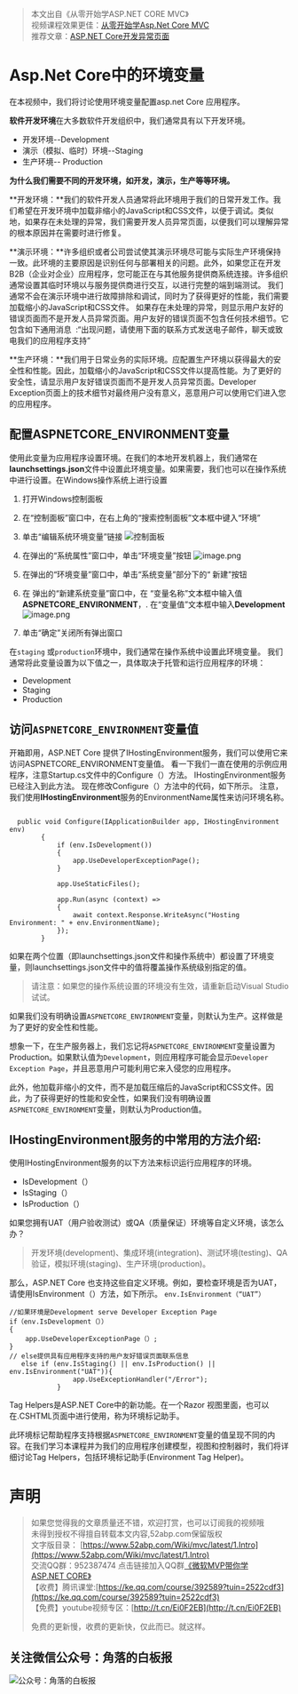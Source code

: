 >  本文出自《从零开始学ASP.NET CORE MVC》 </br>
> 视频课程效果更佳：[从零开始学Asp.Net Core MVC](https://study.163.com/course/courseMain.htm?courseId=1209215803&share=2&shareId=400000000309007)  </br>
> 推荐文章：[ASP.NET Core开发异常页面](https://www.52abp.com/wiki/mvc/latest/13.DeveloperException)

# Asp.Net Core中的环境变量
在本视频中，我们将讨论使用环境变量配置asp.net Core 应用程序。

**软件开发环境**在大多数软件开发组织中，我们通常具有以下开发环境。

*   开发环境--Development
*   演示（模拟、临时）环境--Staging
*   生产环境-- Production

**为什么我们需要不同的开发环境，如开发，演示，生产等等环境。** 

**开发环境：**我们的软件开发人员通常将此环境用于我们的日常开发工作。我们希望在开发环境中加载非缩小的JavaScript和CSS文件，以便于调试。类似地，如果存在未处理的异常，我们需要开发人员异常页面，以便我们可以理解异常的根本原因并在需要时进行修复。 

**演示环境：**许多组织或者公司尝试使其演示环境尽可能与实际生产环境保持一致。此环境的主要原因是识别任何与部署相关的问题。此外，如果您正在开发B2B（企业对企业）应用程序，您可能正在与其他服务提供商系统连接。许多组织通常设置其临时环境以与服务提供商进行交互，以进行完整的端到端测试。
我们通常不会在演示环境中进行故障排除和调试，同时为了获得更好的性能，我们需要加载缩小的JavaScript和CSS文件。
如果存在未处理的异常，则显示用户友好的错误页面而不是开发人员异常页面。用户友好的错误页面不包含任何技术细节。它包含如下通用消息  :“出现问题，请使用下面的联系方式发送电子邮件，聊天或致电我们的应用程序支持” 

**生产环境：**我们用于日常业务的实际环境。应配置生产环境以获得最大的安全性和性能。因此，加载缩小的JavaScript和CSS文件以提高性能。为了更好的安全性，请显示用户友好错误页面而不是开发人员异常页面。Developer Exception页面上的技术细节对最终用户没有意义，恶意用户可以使用它们进入您的应用程序。 

## **配置ASPNETCORE_ENVIRONMENT变量**

使用此变量为应用程序设置环境。在我们的本地开发机器上，我们通常在**launchsettings.json**文件中设置此环境变量。如果需要，我们也可以在操作系统中进行设置。在Windows操作系统上进行设置

1.  打开Windows控制面板
2. 在“控制面板”窗口中，在右上角的“搜索控制面板”文本框中键入“环境”
3. 单击“编辑系统环境变量”链接 
![控制面板](https://upload-images.jianshu.io/upload_images/1979022-0b19c91d8c5af70a.png?imageMogr2/auto-orient/strip%7CimageView2/2/w/1240)

4. 在弹出的“系统属性”窗口中，单击“环境变量”按钮 
![image.png](https://upload-images.jianshu.io/upload_images/1979022-63eb03b8d48290fa.png?imageMogr2/auto-orient/strip%7CimageView2/2/w/1240)

5. 在弹出的“环境变量”窗口中，单击“系统变量”部分下的“ 新建”按钮
6. 在 弹出的“新建系统变量”窗口中，在 “变量名称”文本框中输入值**ASPNETCORE_ENVIRONMENT**，. 在“变量值”文本框中输入**Development**
![image.png](https://upload-images.jianshu.io/upload_images/1979022-a472fefae729b79b.png?imageMogr2/auto-orient/strip%7CimageView2/2/w/1240)

6. 单击“确定”关闭所有弹出窗口

在``staging`` 或``production``环境中，我们通常在操作系统中设置此环境变量。 
我们通常将此变量设置为以下值之一，具体取决于托管和运行应用程序的环境： 

- Development
- Staging
- Production 
 
## 访问``ASPNETCORE_ENVIRONMENT``变量值 

开箱即用，ASP.NET Core 提供了IHostingEnvironment服务，我们可以使用它来访问ASPNETCORE_ENVIRONMENT变量值。
看一下我们一直在使用的示例应用程序，注意Startup.cs文件中的Configure（）方法。
IHostingEnvironment服务已经注入到此方法。
现在修改Configure（）方法中的代码，如下所示。
注意，我们使用**IHostingEnvironment**服务的EnvironmentName属性来访问环境名称。
```

  public void Configure(IApplicationBuilder app, IHostingEnvironment env)
        {
            if (env.IsDevelopment())
            {
                app.UseDeveloperExceptionPage();
            }

            app.UseStaticFiles();

            app.Run(async (context) =>
            {
                await context.Response.WriteAsync("Hosting Environment: " + env.EnvironmentName);
            });
        }
```


如果在两个位置（即launchsettings.json文件和操作系统中）都设置了环境变量，则launchsettings.json文件中的值将覆盖操作系统级别指定的值。


> 请注意：如果您的操作系统设置的环境没有生效，请重新启动Visual Studio 试试。

如果我们没有明确设置``ASPNETCORE_ENVIRONMENT``变量，则默认为生产。这样做是为了更好的安全性和性能。  

想象一下，在生产服务器上，我们忘记将``ASPNETCORE_ENVIRONMENT``变量设置为Production。如果默认值为``Development``，则应用程序可能会显示``Developer Exception Page``，并且恶意用户可能利用它来入侵您的应用程序。  

此外，他加载非缩小的文件，而不是加载压缩后的JavaScript和CSS文件。因此，为了获得更好的性能和安全性，如果我们没有明确设置``ASPNETCORE_ENVIRONMENT``变量，则默认为Production值。 

## IHostingEnvironment服务的中常用的方法介绍:

使用IHostingEnvironment服务的以下方法来标识运行应用程序的环境。
 - IsDevelopment（）
- IsStaging（）
- IsProduction（）



如果您拥有UAT（用户验收测试）或QA（质量保证）环境等自定义环境，该怎么办？
> 开发环境(development)、集成环境(integration)、测试环境(testing)、QA验证，模拟环境(staging)、生产环境(production)。

那么，ASP.NET Core 也支持这些自定义环境。例如，要检查环境是否为UAT，请使用IsEnvironment（）方法，如下所示。 
``
env.IsEnvironment（“UAT”） ``

```
//如果环境是Development serve Developer Exception Page 
if（env.IsDevelopment（））
{ 
    app.UseDeveloperExceptionPage（）; 
} 
// else提供具有应用程序支持的用户友好错误页面联系信息
   else if (env.IsStaging() || env.IsProduction() || env.IsEnvironment("UAT")){
                app.UseExceptionHandler("/Error");
            } 
```

Tag Helpers是ASP.NET Core中的新功能。在一个Razor 视图里面，也可以在.CSHTML页面中进行使用，称为环境标记助手。

此环境标记帮助程序支持根据``ASPNETCORE_ENVIRONMENT``变量的值呈现不同的内容。在我们学习本课程并为我们的应用程序创建模型，视图和控制器时，我们将详细讨论Tag Helpers，包括环境标记助手(Environment Tag Helper)。 








# 声明


> 如果您觉得我的文章质量还不错，欢迎打赏，也可以订阅我的视频哦 </br>
> 未得到授权不得擅自转载本文内容,52abp.com保留版权</br>
> 文字版目录： [https://www.52abp.com/Wiki/mvc/latest/1.Intro](https://www.52abp.com/Wiki/mvc/latest/1.Intro) </br>
> 交流QQ群：952387474 点击链接加入QQ群[《微软MVP带你学ASP.NET CORE》](https://jq.qq.com/?_wv=1027&k=5nq4PFQ)</br>
> 【收费】腾讯课堂:[https://ke.qq.com/course/392589?tuin=2522cdf3](https://ke.qq.com/course/392589?tuin=2522cdf3) </br>
> 【免费】youtube视频专区：[http://t.cn/Ei0F2EB](http://t.cn/Ei0F2EB) </br>
>
>免费的更新慢，收费的更新快，仅此而已。就这样。 </br>

## 关注微信公众号：角落的白板报
![公众号：角落的白板报](https://upload-images.jianshu.io/upload_images/1979022-f19c505c18160c16.png)







